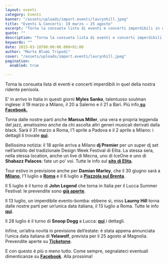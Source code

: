```yaml
---
layout: eventi
category: Eventi
banner: "/assets/uploads/import.eventi/laurynhill.jpeg"
title: "Eventi & Concerti: 19 marzo – 25 agosto"
excerpt: "Torna la consueta lista di eventi e concerti imperdibili in quel della nostra ridente penisola. E’ in arrivo in Italia in questi giorni Myles Sanko, talentuoso soulman inglese: il 19 marzo a Milano, il 20 a Salerno e il 21 a Bari. Più info su Facebook. Torna dalle nostre parti anche Marcus Miller, una vera e propria leggenda del [&hellip"
quote: ""
description: "Torna la consueta lista di eventi e concerti imperdibili in quel della nostra ridente penisola. E’ in arrivo in Italia in questi giorni Myles Sanko, talentuoso soulman inglese: il 19 marzo a Milano, il 20 a Salerno e il 21 a Bari. Più info su Facebook. Torna dalle nostre parti anche Marcus Miller, una vera e propria leggenda del [&hellip"
keywords: ""
date: 2015-03-18T00:00:00.000+01:00
author: "Marta Blumi Tripodi"
cover: "/assets/uploads/import.eventi/laurynhill.jpeg"
pagination:
  enabled: true

---
```


[](https://hotmc.com/wp-content/uploads/2015/03/laurynhill.jpeg)

Torna la consueta lista di eventi e concerti imperdibili in quel della nostra ridente penisola.

E’ in arrivo in Italia in questi giorni **Myles Sanko**, talentuoso soulman inglese: il 19 marzo a Milano, il 20 a Salerno e il 21 a Bari. Più info[ **su Facebook.**](https://www.facebook.com/mylessankofanpage "https://www.facebook.com/mylessankofanpage")

Torna dalle nostre parti anche **Marcus Miller**, una vera e propria leggenda del jazz, amatissimo anche da chi ascolta altri generi musicali derivati dalla black. Sarà il 31 marzo a Roma, l’1 aprile a Padova e il 2 aprile a Milano: i dettagli li trovate [**qui**](http://dalessandroegalli.com/events/333/marcus-miller "http://dalessandroegalli.com/events/333/marcus-miller").

Bellissima notizia: il 18 aprile arriva a Milano **dj Premier** per un super dj set nell’ambito del tradizionale Design Week Festival di Elita. La stessa sera, nella stessa location, anche un live di Mecna, uno di IceOne e uno di **Shabazz Palaces**: fate un po’ voi. Tutte le info sul [**sito di Elita**](http://www.designweekfestival.com/ "http://www.designweekfestival.com/").

Tour estivo in previsione anche per **Damian Marley**, che il 30 giugno sarà a [**Milano**](https://www.facebook.com/events/1542437546014592/ "https://www.facebook.com/events/1542437546014592/"), l’1 luglio a [**Roma**](http://www.the-base.it/405-Damian-Jr.-Gong-Marley-concerto-roma-the-base.html "http://www.the-base.it/405-Damian-Jr.-Gong-Marley-concerto-roma-the-base.html") e il 6 luglio a [**Piazzola sul Brenta**](http://www.zedlive.com/biglietti-damian-jr-gong-marley-piazzola-brenta-padova/ "http://www.zedlive.com/biglietti-damian-jr-gong-marley-piazzola-brenta-padova/").

Il 5 luglio è il turno di **John Legend** che torna in Italia per il Lucca Summer Festival: le prevendite sono [**già aperte**](http://www.summer-festival.com/events/347/john-legend "http://www.summer-festival.com/events/347/john-legend").

Il 13 luglio, un imperdibile evento-bomba: ebbene sì, miss **Laurny Hill** torna dalle nostre parti per un’unica data italiana, il 13 luglio a Roma. Tutte le info [**qui**](http://www.the-base.it/420-Lauryn-Hill-concerto-roma-the-base.html "http://www.the-base.it/420-Lauryn-Hill-concerto-roma-the-base.html").

Il 28 luglio è il turno di **Snoop Dogg** a Lucca: [**qui**](http://www.summer-festival.com/events/351/snoop-dogg "http://www.summer-festival.com/events/351/snoop-dogg") i dettagli.

Infine, un’altra novità in previsione dell’estate: è stata appena annunciata l’unica data italiana di **Yelawolf**, prevista per il 25 agosto al Magnolia. Prevendite aperte su [**Ticketone**](https://www.facebook.com/events/442180529268876/?pnref=story "https://www.facebook.com/events/442180529268876/?pnref=story").

E con questo è più o meno tutto. Come sempre, segnalateci eventuali dimenticanze su [**Facebook**](https://www.facebook.com/hotmcmag "http://www.facebook.com/hotmcmag"). Alla prossima!